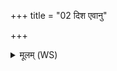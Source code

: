 +++
title = "02 दिश एवानु"

+++
<details><summary>मूलम् (WS)</summary>

दिश एवानु प्रति तिष्ठति य एवं वेद ॥ २ ॥
</details>